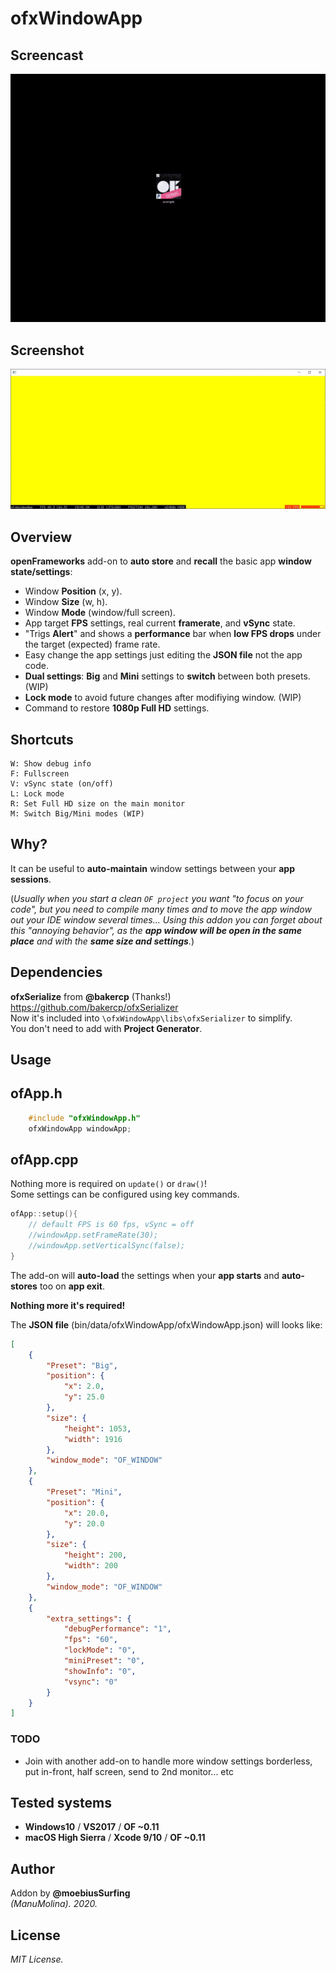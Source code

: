 # ofxWindowApp

## Screencast

![screenshot](readme_images/ofxWindowApp.gif?raw=true "MoebiusSurfing")


## Screenshot

![screenshot](readme_images/screenshot2.JPG?raw=true "MoebiusSurfing")



## Overview

**openFrameworks** add-on to **auto store** and **recall** the basic app **window state/settings**:

* Window **Position** (x, y). 
* Window **Size** (w, h). 
* Window **Mode** (window/full screen).
* App target **FPS** settings, real current **framerate**, and **vSync** state. 
* "Trigs **Alert**" and shows a **performance** bar when **low FPS drops** under the target (expected) frame rate.
* Easy change the app settings just editing the **JSON file** not the app code.
* **Dual settings**: **Big** and **Mini** settings to **switch** between both presets. (WIP)
* **Lock mode** to avoid future changes after modifiying window. (WIP)
* Command to restore **1080p Full HD** settings.

## Shortcuts

```
W: Show debug info  
F: Fullscreen  
V: vSync state (on/off)  
L: Lock mode  
R: Set Full HD size on the main monitor  
M: Switch Big/Mini modes (WIP)  
```

## Why?

It can be useful to **auto-maintain** window settings between your **app sessions**.  

(_Usually when you start a clean ```OF project``` you want "to focus on your code", but you need to compile many times and to move the app window out your IDE window several times..._
_Using this addon you can forget about this "annoying behavior", as the **app window will be open in the same place** and with the **same size and settings**._)  

## Dependencies

**ofxSerialize** from **@bakercp** (Thanks!)  
https://github.com/bakercp/ofxSerializer  
Now it's included into ```\ofxWindowApp\libs\ofxSerializer``` to simplify.  
You don't need to add with **Project Generator**.

## Usage

## ofApp.h
```.c++
    #include "ofxWindowApp.h"
    ofxWindowApp windowApp;
```

## ofApp.cpp
Nothing more is required on ```update()``` or ```draw()```!  
Some settings can be configured using key commands.  
```.c++ 
ofApp::setup(){
    // default FPS is 60 fps, vSync = off
    //windowApp.setFrameRate(30);
    //windowApp.setVerticalSync(false);
}
```

The add-on will **auto-load** the settings when your **app starts** and **auto-stores** too on **app exit**.  

**Nothing more it's required!**  

The **JSON file** (bin/data/ofxWindowApp/ofxWindowApp.json) will looks like:  
```.json
[
    {
        "Preset": "Big",
        "position": {
            "x": 2.0,
            "y": 25.0
        },
        "size": {
            "height": 1053,
            "width": 1916
        },
        "window_mode": "OF_WINDOW"
    },
    {
        "Preset": "Mini",
        "position": {
            "x": 20.0,
            "y": 20.0
        },
        "size": {
            "height": 200,
            "width": 200
        },
        "window_mode": "OF_WINDOW"
    },
    {
        "extra_settings": {
            "debugPerformance": "1",
            "fps": "60",
            "lockMode": "0",
            "miniPreset": "0",
            "showInfo": "0",
            "vsync": "0"
        }
    }
]
```

### TODO

* Join with another add-on to handle more window settings borderless, put in-front, half screen, send to 2nd monitor... etc

## Tested systems
- **Windows10** / **VS2017** / **OF ~0.11**
- **macOS High Sierra** / **Xcode 9/10** / **OF ~0.11**

## Author
Addon by **@moebiusSurfing**  
*(ManuMolina). 2020.*

## License
*MIT License.*